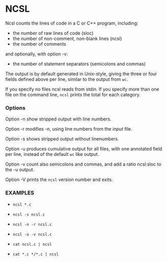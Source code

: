# NCSL

Ncsl counts the lines of code in a C or C++ program, including:

* the number of raw lines of code (sloc)
* the number of non-comment, non-blank lines (ncsl)
* the number of comments

and optionally, with option -v:

* the number of statement separators (semicolons and commas)

The output is by default generated in Unix-style, giving the three or four fields
defined above per line, similar to the output from `wc`.

If you specify no files ncsl reads from stdin.
If you specify more than one file on the command line, `ncsl`
prints the total for each category.

### Options

Option -n show stripped output with line numbers.

Option -r modifies -n, using line numbers from the _input_ file.

Option -s shows stripped output without linenumbers.

Option -u produces cumulative output for all files, with
one annotated field per line, instead of the default `wc` like output.

Option -v count also semicolons and commas, and add a ratio ncsl:sloc to the -u output.

Option -V prints the `ncsl` version number and exits.

### EXAMPLES

* `ncsl *.c`

* `ncsl -s ncsl.c`

* `ncsl -n -r ncsl.c`

* `ncsl -u -v ncsl.c`

* `cat ncsl.c | ncsl`

* `cat *.c */*.c | ncsl`
